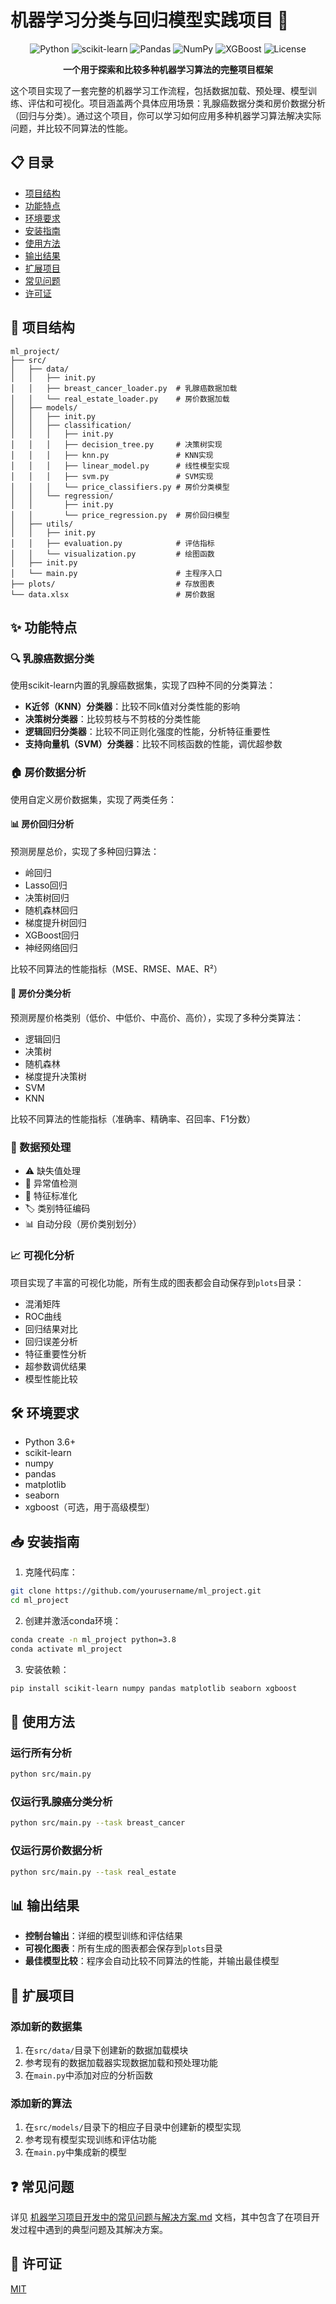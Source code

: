 # 机器学习分类与回归模型实践项目 🤖

<div align="center">

![Python](https://img.shields.io/badge/Python-3.6%2B-blue?style=flat-square&logo=python)
![scikit-learn](https://img.shields.io/badge/scikit--learn-latest-F7931E?style=flat-square&logo=scikit-learn)
![Pandas](https://img.shields.io/badge/pandas-latest-150458?style=flat-square&logo=pandas)
![NumPy](https://img.shields.io/badge/NumPy-latest-013243?style=flat-square&logo=numpy)
![XGBoost](https://img.shields.io/badge/XGBoost-optional-006ACC?style=flat-square)
![License](https://img.shields.io/badge/License-MIT-green?style=flat-square)

</div>

<p align="center">
  <b>一个用于探索和比较多种机器学习算法的完整项目框架</b>
</p>

这个项目实现了一套完整的机器学习工作流程，包括数据加载、预处理、模型训练、评估和可视化。项目涵盖两个具体应用场景：乳腺癌数据分类和房价数据分析（回归与分类）。通过这个项目，你可以学习如何应用多种机器学习算法解决实际问题，并比较不同算法的性能。

## 📋 目录

- [项目结构](#-项目结构)
- [功能特点](#-功能特点)
- [环境要求](#-环境要求)
- [安装指南](#-安装指南)
- [使用方法](#-使用方法)
- [输出结果](#-输出结果)
- [扩展项目](#-扩展项目)
- [常见问题](#-常见问题)
- [许可证](#-许可证)

## 📁 项目结构

```
ml_project/
├── src/
│   ├── data/
│   │   ├── init.py
│   │   ├── breast_cancer_loader.py  # 乳腺癌数据加载
│   │   └── real_estate_loader.py    # 房价数据加载
│   ├── models/
│   │   ├── init.py
│   │   ├── classification/
│   │   │   ├── init.py
│   │   │   ├── decision_tree.py     # 决策树实现
│   │   │   ├── knn.py               # KNN实现
│   │   │   ├── linear_model.py      # 线性模型实现
│   │   │   ├── svm.py               # SVM实现
│   │   │   └── price_classifiers.py # 房价分类模型
│   │   └── regression/
│   │       ├── init.py
│   │       └── price_regression.py  # 房价回归模型
│   ├── utils/
│   │   ├── init.py
│   │   ├── evaluation.py            # 评估指标
│   │   └── visualization.py         # 绘图函数
│   ├── init.py
│   └── main.py                      # 主程序入口
├── plots/                           # 存放图表
└── data.xlsx                        # 房价数据
```

## ✨ 功能特点

### 🔍 乳腺癌数据分类

使用scikit-learn内置的乳腺癌数据集，实现了四种不同的分类算法：

- **K近邻（KNN）分类器**：比较不同k值对分类性能的影响
- **决策树分类器**：比较剪枝与不剪枝的分类性能
- **逻辑回归分类器**：比较不同正则化强度的性能，分析特征重要性
- **支持向量机（SVM）分类器**：比较不同核函数的性能，调优超参数

### 🏠 房价数据分析

使用自定义房价数据集，实现了两类任务：

#### 📊 房价回归分析
预测房屋总价，实现了多种回归算法：
- 岭回归
- Lasso回归
- 决策树回归
- 随机森林回归
- 梯度提升树回归
- XGBoost回归
- 神经网络回归

比较不同算法的性能指标（MSE、RMSE、MAE、R²）
  
#### 📑 房价分类分析
预测房屋价格类别（低价、中低价、中高价、高价），实现了多种分类算法：
- 逻辑回归
- 决策树
- 随机森林
- 梯度提升决策树
- SVM
- KNN

比较不同算法的性能指标（准确率、精确率、召回率、F1分数）

### 🧹 数据预处理

- ⚠️ 缺失值处理
- 🔎 异常值检测
- 📏 特征标准化
- 🏷️ 类别特征编码
- 📊 自动分段（房价类别划分）

### 📈 可视化分析

项目实现了丰富的可视化功能，所有生成的图表都会自动保存到`plots`目录：

- 混淆矩阵
- ROC曲线
- 回归结果对比
- 回归误差分析
- 特征重要性分析
- 超参数调优结果
- 模型性能比较

## 🛠️ 环境要求

- Python 3.6+
- scikit-learn
- numpy
- pandas
- matplotlib
- seaborn
- xgboost（可选，用于高级模型）

## 📥 安装指南

1. 克隆代码库：
```bash
git clone https://github.com/yourusername/ml_project.git
cd ml_project
```

2. 创建并激活conda环境：
```bash
conda create -n ml_project python=3.8
conda activate ml_project
```

3. 安装依赖：
```bash
pip install scikit-learn numpy pandas matplotlib seaborn xgboost
```

## 🚀 使用方法

### 运行所有分析

```bash
python src/main.py
```

### 仅运行乳腺癌分类分析

```bash
python src/main.py --task breast_cancer
```

### 仅运行房价数据分析

```bash
python src/main.py --task real_estate
```

## 📊 输出结果

- **控制台输出**：详细的模型训练和评估结果
- **可视化图表**：所有生成的图表都会保存到`plots`目录
- **最佳模型比较**：程序会自动比较不同算法的性能，并输出最佳模型

## 🔧 扩展项目

### 添加新的数据集

1. 在`src/data/`目录下创建新的数据加载模块
2. 参考现有的数据加载器实现数据加载和预处理功能
3. 在`main.py`中添加对应的分析函数

### 添加新的算法

1. 在`src/models/`目录下的相应子目录中创建新的模型实现
2. 参考现有模型实现训练和评估功能
3. 在`main.py`中集成新的模型

## ❓ 常见问题

详见 [机器学习项目开发中的常见问题与解决方案.md](机器学习项目开发中的常见问题与解决方案.md) 文档，其中包含了在项目开发过程中遇到的典型问题及其解决方案。

## 📄 许可证

[MIT](https://opensource.org/licenses/MIT)

